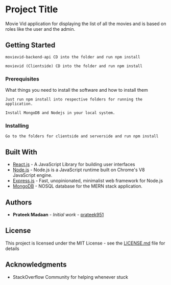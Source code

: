 

# Project Title

Movie Vid application for displaying the list of all the movies and is based on roles like the user and the admin.

## Getting Started

```
movievid-backend-api CD into the folder and run npm install 

movievid (Clientside) CD into the folder and run npm install 

```

### Prerequisites

What things you need to install the software and how to install them

```
Just run npm install into respective folders for running the application. 

Install MongoDB and Nodejs in your local system.

```

### Installing

```
Go to the folders for clientside and serverside and run npm install 
```

## Built With

* [React.js](https://reactjs.org/) - A JavaScript Library for building user interfaces 
* [Node.js](https://nodejs.org/en/) - Node.js is a JavaScript runtime built on Chrome's V8 JavaScript engine.
* [Express.js](https://expressjs.com/) - Fast, unopinionated, minimalist web framework for Node.js
* [MongoDB](https://www.mongodb.com/) - NOSQL database for the MERN stack application.

## Authors

* **Prateek Madaan** - *Initial work* - [prateek951](https://github.com/prateek951)


## License

This project is licensed under the MIT License - see the [LICENSE.md](LICENSE.md) file for details

## Acknowledgments

* StackOverflow Community for helping whenever stuck

